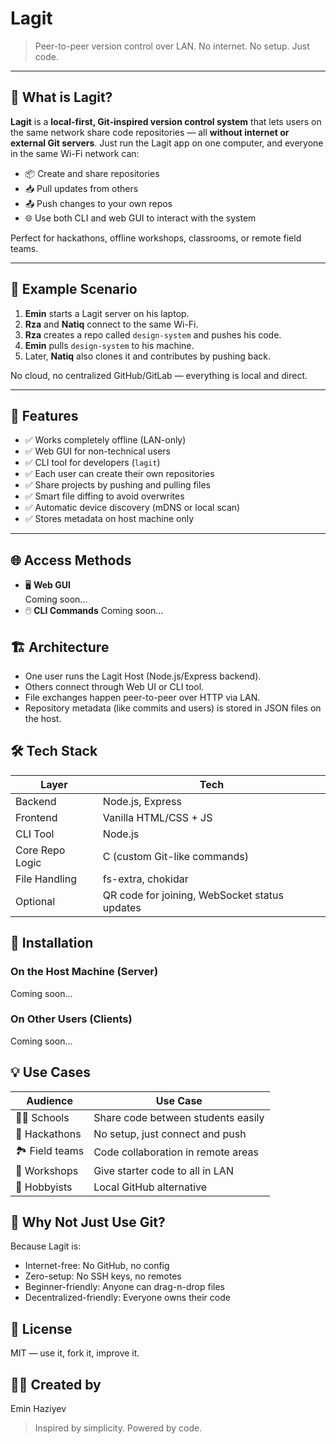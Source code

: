 # Lagit

> Peer-to-peer version control over LAN. No internet. No setup. Just code.

---

## 🧠 What is Lagit?

**Lagit** is a **local-first, Git-inspired version control system** that lets users on the same network share code repositories — all **without internet or external Git servers**. Just run the Lagit app on one computer, and everyone in the same Wi-Fi network can:

- 📦 Create and share repositories
- 📥 Pull updates from others
- 📤 Push changes to your own repos
- 🌐 Use both CLI and web GUI to interact with the system

Perfect for hackathons, offline workshops, classrooms, or remote field teams.

---

## 📸 Example Scenario

1. **Emin** starts a Lagit server on his laptop.
2. **Rza** and **Natiq** connect to the same Wi-Fi.
3. **Rza** creates a repo called `design-system` and pushes his code.
4. **Emin** pulls `design-system` to his machine.
5. Later, **Natiq** also clones it and contributes by pushing back.

No cloud, no centralized GitHub/GitLab — everything is local and direct.

---

## 🔧 Features

- ✅ Works completely offline (LAN-only)
- ✅ Web GUI for non-technical users
- ✅ CLI tool for developers (`lagit`)
- ✅ Each user can create their own repositories
- ✅ Share projects by pushing and pulling files
- ✅ Smart file diffing to avoid overwrites
- ✅ Automatic device discovery (mDNS or local scan)
- ✅ Stores metadata on host machine only

---

## 🌐 Access Methods

- 🖥️ **Web GUI**  
 Coming soon...
- 🖱️ **CLI Commands**
 Coming soon...
## 🏗️ Architecture
- One user runs the Lagit Host (Node.js/Express backend).
- Others connect through Web UI or CLI tool.
- File exchanges happen peer-to-peer over HTTP via LAN.
- Repository metadata (like commits and users) is stored in JSON files on the host.


## 🛠 Tech Stack
| Layer           | Tech                                          |
| --------------- | --------------------------------------------- |
| Backend         | Node.js, Express                              |
| Frontend        | Vanilla HTML/CSS + JS                         |
| CLI Tool        | Node.js                                       |
| Core Repo Logic | C (custom Git-like commands)                  |
| File Handling   | fs-extra, chokidar                            |
| Optional        | QR code for joining, WebSocket status updates |


## 🚀 Installation
### On the Host Machine (Server)
Coming soon...
### On Other Users (Clients)
Coming soon...

## 💡 Use Cases
| Audience        | Use Case                           |
| --------------- | ---------------------------------- |
| 🧑‍🏫 Schools   | Share code between students easily |
| 🧪 Hackathons   | No setup, just connect and push    |
| 🏞️ Field teams | Code collaboration in remote areas |
| 🧪 Workshops    | Give starter code to all in LAN    |
| 🧙 Hobbyists    | Local GitHub alternative           |

## 🤔 Why Not Just Use Git?
Because Lagit is:

- Internet-free: No GitHub, no config
- Zero-setup: No SSH keys, no remotes
- Beginner-friendly: Anyone can drag-n-drop files
- Decentralized-friendly: Everyone owns their code

## 🪪 License
MIT — use it, fork it, improve it.

## 👨‍💻 Created by
Emin Haziyev
> Inspired by simplicity. Powered by code.

